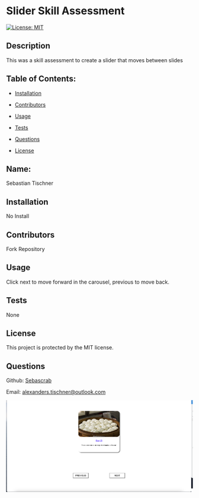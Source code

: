# Slider Skill Assessment
  [![License: MIT](https://img.shields.io/badge/License-MIT-yellow.svg)](https://opensource.org/licenses/MIT)
  
  ## Description 

  This was a skill assessment to create a slider that moves between slides 
  
  ## Table of Contents: 

  * [Installation](#installation) 

  * [Contributors](#contributors) 

  * [Usage](#usage) 

  * [Tests](#tests) 

  * [Questions](#questions) 

  * [License](#license) 

  ## Name: 

  Sebastian Tischner
  
  ## Installation 

  No Install
  
  ## Contributors 

  Fork Repository
  
  ## Usage 

  Click next to move forward in the carousel, previous to move back. 
  
  ## Tests 

  None
  
  ## License 
 
  This project is protected by the MIT license.
  
  ## Questions 

  Github: [Sebascrab](https://github.com/Sebascrab) 

  Email: alexanders.tischner@outlook.com 

  ![image of project](assets/images/Skill-Assessment-Image.png)

  

